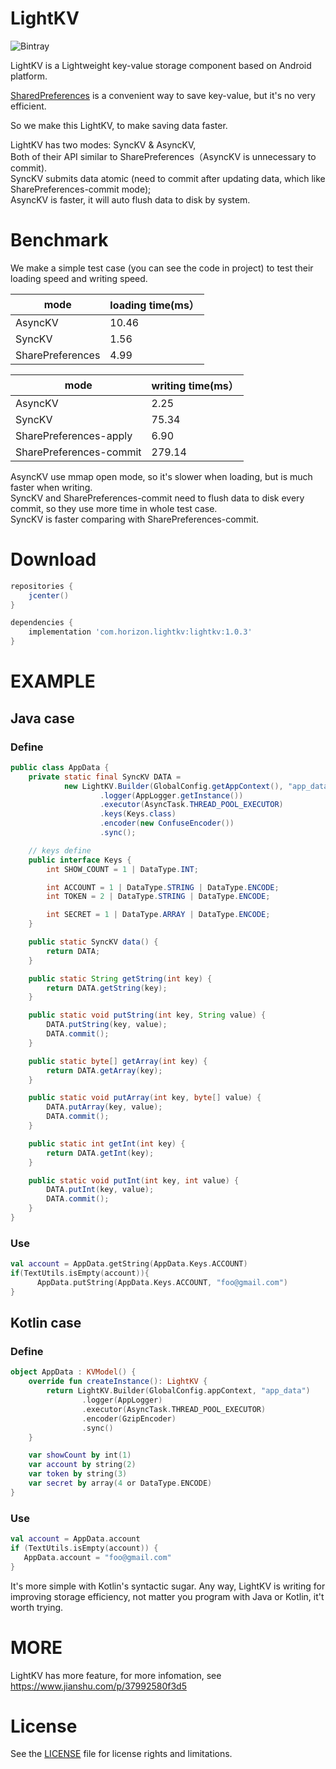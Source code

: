 # LightKV
![Bintray](https://img.shields.io/bintray/v/horizon757/maven/LightKV.svg)

LightKV is a Lightweight key-value storage component based on Android platform.

[SharedPreferences](https://developer.android.com/reference/android/content/SharedPreferences) is a convenient way to save key-value,
but it's no very efficient.

So we make this LightKV, to make saving data faster.


LightKV has two modes: SyncKV & AsyncKV, <br/>
Both of their API similar to SharePreferences（AsyncKV is unnecessary to commit).  <br/>
SyncKV submits data atomic (need to commit after updating data, which like SharePreferences-commit mode); <br/>
AsyncKV is faster, it will auto flush data to disk by system. <br/>

# Benchmark
We make a simple test case (you can see the code in project) to test their loading speed and writing speed.

mode |loading time(ms）
--|--
AsyncKV | 10.46
SyncKV | 1.56
SharePreferences | 4.99

mode|writing time(ms）
--|--
AsyncKV | 2.25
SyncKV | 75.34
SharePreferences-apply | 6.90
SharePreferences-commit | 279.14

AsyncKV use mmap open mode, so it's slower when loading, but is much faster when writing. <br/>
SyncKV and SharePreferences-commit need to flush data to disk every commit, so they use more time in whole test case. <br/>
SyncKV is faster comparing with SharePreferences-commit.

# Download
```gradle
repositories {
    jcenter()
}

dependencies {
    implementation 'com.horizon.lightkv:lightkv:1.0.3'
}
```

# EXAMPLE
## Java case
### Define
```java
public class AppData {
    private static final SyncKV DATA =
            new LightKV.Builder(GlobalConfig.getAppContext(), "app_data")
                    .logger(AppLogger.getInstance())
                    .executor(AsyncTask.THREAD_POOL_EXECUTOR)
                    .keys(Keys.class)
                    .encoder(new ConfuseEncoder())
                    .sync();

    // keys define
    public interface Keys {
        int SHOW_COUNT = 1 | DataType.INT;

        int ACCOUNT = 1 | DataType.STRING | DataType.ENCODE;
        int TOKEN = 2 | DataType.STRING | DataType.ENCODE;

        int SECRET = 1 | DataType.ARRAY | DataType.ENCODE;
    }

    public static SyncKV data() {
        return DATA;
    }

    public static String getString(int key) {
        return DATA.getString(key);
    }

    public static void putString(int key, String value) {
        DATA.putString(key, value);
        DATA.commit();
    }

    public static byte[] getArray(int key) {
        return DATA.getArray(key);
    }

    public static void putArray(int key, byte[] value) {
        DATA.putArray(key, value);
        DATA.commit();
    }

    public static int getInt(int key) {
        return DATA.getInt(key);
    }

    public static void putInt(int key, int value) {
        DATA.putInt(key, value);
        DATA.commit();
    }
}

```
### Use
```kotlin
val account = AppData.getString(AppData.Keys.ACCOUNT)
if(TextUtils.isEmpty(account)){
      AppData.putString(AppData.Keys.ACCOUNT, "foo@gmail.com")
}
```

## Kotlin case
### Define
```kotlin
object AppData : KVModel() {
    override fun createInstance(): LightKV {
        return LightKV.Builder(GlobalConfig.appContext, "app_data")
                .logger(AppLogger)
                .executor(AsyncTask.THREAD_POOL_EXECUTOR)
                .encoder(GzipEncoder)
                .sync()
    }

    var showCount by int(1)
    var account by string(2)
    var token by string(3)
    var secret by array(4 or DataType.ENCODE)
}
```

### Use
```kotlin
val account = AppData.account
if (TextUtils.isEmpty(account)) {
   AppData.account = "foo@gmail.com"
}
```

It's more simple with Kotlin's syntactic sugar.
Any way, LightKV is writing for improving storage efficiency, 
not matter you program with Java or Kotlin, it't worth trying.


# MORE
LightKV has more feature, for more infomation, 
see https://www.jianshu.com/p/37992580f3d5

# License
See the [LICENSE](LICENSE.md) file for license rights and limitations.
